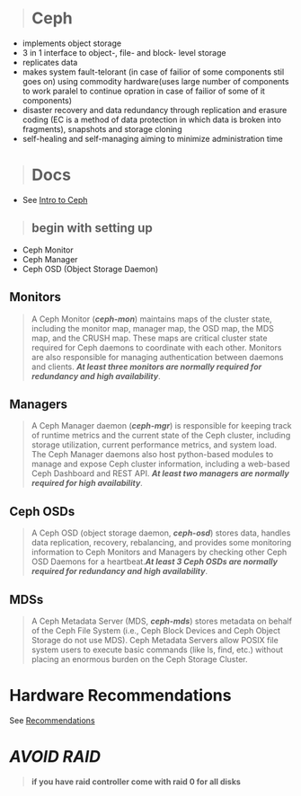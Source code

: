 > # __Ceph__
- implements object storage
- 3 in 1 interface to object-, file- and block- level storage
- replicates data
-  makes system fault-telorant (in case of failior of some components stil goes on) using commodity hardware(uses large number of components to work paralel to continue opration in case of failior of some of it components)
-  disaster recovery and data redundancy through replication and erasure coding (EC is a method of data protection in which data is broken into fragments), snapshots and storage cloning
- self-healing and self-managing aiming to minimize administration time

> # __Docs__
- See [Intro to Ceph](https://docs.ceph.com/en/latest/start/intro/)

> ## begin with setting up
- Ceph Monitor
- Ceph Manager
- Ceph OSD (Object Storage Daemon)



## __Monitors__
> A Ceph Monitor (*__ceph-mon__*) maintains maps of the cluster state, including the monitor map, manager map, the OSD map, the MDS map, and the CRUSH map. These maps are critical cluster state required for Ceph daemons to coordinate with each other. Monitors are also responsible for managing authentication between daemons and clients. *__At least three monitors are normally required for redundancy and high availability__*.

## __Managers__
> A Ceph Manager daemon (*__ceph-mgr__*) is responsible for keeping track of runtime metrics and the current state of the Ceph cluster, including storage utilization, current performance metrics, and system load. The Ceph Manager daemons also host python-based modules to manage and expose Ceph cluster information, including a web-based Ceph Dashboard and REST API. *__At least two managers are normally required for high availability__*.

## __Ceph OSDs__
> A Ceph OSD (object storage daemon, *__ceph-osd__*) stores data, handles data replication, recovery, rebalancing, and provides some monitoring information to Ceph Monitors and Managers by checking other Ceph OSD Daemons for a heartbeat.*__At least 3 Ceph OSDs are normally required for redundancy and high availability__*.

## __MDSs__
> A Ceph Metadata Server (MDS, *__ceph-mds__*) stores metadata on behalf of the Ceph File System (i.e., Ceph Block Devices and Ceph Object Storage do not use MDS). Ceph Metadata Servers allow POSIX file system users to execute basic commands (like ls, find, etc.) without placing an enormous burden on the Ceph Storage Cluster.

# Hardware Recommendations
See [Recommendations](https://docs.ceph.com/en/latest/start/hardware-recommendations/)

# *__AVOID RAID__* 
> __if you have raid controller 
come with raid 0 for all disks__